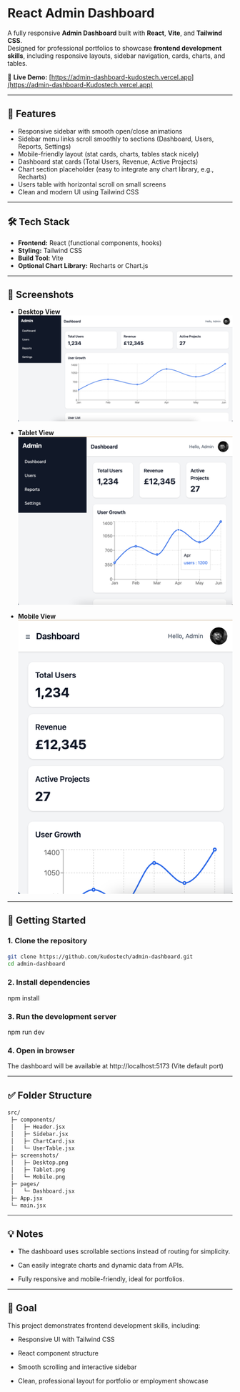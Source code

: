 # React Admin Dashboard

A fully responsive **Admin Dashboard** built with **React**, **Vite**, and **Tailwind CSS**.  
Designed for professional portfolios to showcase **frontend development skills**, including responsive layouts, sidebar navigation, cards, charts, and tables.

🔗 **Live Demo:** [https://admin-dashboard-kudostech.vercel.app](https://admin-dashboard-Kudostech.vercel.app)

---

## 🌟 Features

- Responsive sidebar with smooth open/close animations  
- Sidebar menu links scroll smoothly to sections (Dashboard, Users, Reports, Settings)  
- Mobile-friendly layout (stat cards, charts, tables stack nicely)  
- Dashboard stat cards (Total Users, Revenue, Active Projects)  
- Chart section placeholder (easy to integrate any chart library, e.g., Recharts)  
- Users table with horizontal scroll on small screens  
- Clean and modern UI using Tailwind CSS  

---

## 🛠 Tech Stack

- **Frontend:** React (functional components, hooks)  
- **Styling:** Tailwind CSS  
- **Build Tool:** Vite  
- **Optional Chart Library:** Recharts or Chart.js  

---

## 📸 Screenshots

- **Desktop View**  
![Desktop View](./src/screenshots/Desktop.png)

- **Tablet View**  
![Tablet View](./src/screenshots/Tablet.png)

- **Mobile View**  
![Mobile View](./src/screenshots/Mobile.png)

---

## 🚀 Getting Started

### 1. Clone the repository
```bash
git clone https://github.com/kudostech/admin-dashboard.git
cd admin-dashboard
```
### 2. Install dependencies
npm install

### 3. Run the development server
npm run dev

### 4. Open in browser
The dashboard will be available at http://localhost:5173 (Vite default port)

---

## ✅ Folder Structure

```plaintext
src/
 ├─ components/
 │   ├─ Header.jsx
 │   ├─ Sidebar.jsx
 │   ├─ ChartCard.jsx
 │   └─ UserTable.jsx
 ├─ screenshots/
 │   ├─ Desktop.png
 │   ├─ Tablet.png
 │   └─ Mobile.png
 ├─ pages/
 │   └─ Dashboard.jsx
 ├─ App.jsx
 └─ main.jsx

```
---

## 💡 Notes

- The dashboard uses scrollable sections instead of routing for simplicity.

- Can easily integrate charts and dynamic data from APIs.

- Fully responsive and mobile-friendly, ideal for portfolios.

---

## 🎯 Goal
This project demonstrates frontend development skills, including:

- Responsive UI with Tailwind CSS

- React component structure

- Smooth scrolling and interactive sidebar

- Clean, professional layout for portfolio or employment showcase
